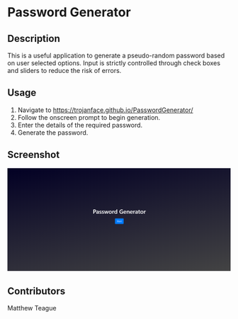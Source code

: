 # Password Generator

## Description
This is a useful application to generate a pseudo-random password based on user selected options. Input is strictly controlled through check boxes and sliders to reduce the risk of errors.

## Usage
1. Navigate to https://trojanface.github.io/PasswordGenerator/
2. Follow the onscreen prompt to begin generation.
3. Enter the details of the required password.
4. Generate the password.

## Screenshot
![An image of the homepage of my Password generating website.](./Screenshot.PNG)

## Contributors
Matthew Teague

